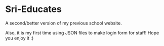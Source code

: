 # Sri-Educates

A second/better version of my previous school website. 

Also, it is my first time using JSON files to make login form for staff! Hope you enjoy it :)
